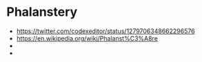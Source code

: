 # Phalanstery
- https://twitter.com/codexeditor/status/1279706348662296576
- https://en.wikipedia.org/wiki/Phalanst%C3%A8re
- 
- 
